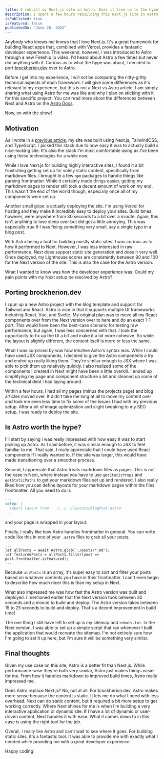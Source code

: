 ```yaml
---
title: I rebuilt my Next.js site in Astro. Does it live up to the hype?
description: I spent a few hours rebuilding this Next.js site in Astro. Here's how my experience was with it and my thoughts on Astro as a whole.
isPublished: true
isFeatured: false
publishedOn: "June 28, 2022"
---
```


Anybody who knows me knows that I love Next.js. It's a great framework for building React apps that, combined with Vercel, provides a fantastic developer experience. This weekend, however, I was introduced to Astro through a new Fireship.io video. I'd heard about Astro a few times but never did anything with it. Curious as to what the hype was about, I decided to port [brockherion.dev](https://brockherion.dev) over to Astro.

Before I get into my experience, I will not be comparing the nitty-gritty technical aspects of each framework. I will give some differences as it's relevant to my experience, but this is not a Next vs Astro article. I am simply sharing what using Astro for me was like and why I plan on sticking with it for this specific project. You can read more about the differences between Next and Astro on the [Astro Docs](https://docs.astro.build/en/comparing-astro-vs-other-tools/#nextjs-vs-astro).

Now, on with the show!

## Motivation

As I wrote in a [previous article](https://brockherion.dev/blog/posts/how-i-built-brockherion-dev), my site was built using Next.js, TailwindCSS, and TypeScript. I picked this stack due to how easy it was to actually build a nice-looking site. It's also the stack I'm most comfortable using as I've been using these technologies for a while now.

While I love Next.js for building highly interactive sites, I found it a bit frustrating getting set up for solely static content, specifically from markdown files. I brought in a few  `npm` packages to handle things like parsing frontmatter. While it certainly made things easier, getting my markdown pages to render still took a decent amount of work on my end. This wasn't the end of the world though, especially once all of my components were set up.

Another small gripe is actually deploying the site. I'm using Vercel for hosting and they make it incredibly easy to deploy your sites. Build times, however, were anywhere from 30 seconds to a bit over a minute. Again, this isn't anything to lose sleep over but did get a little annoying. This was especially true if I was fixing something very small, say a single typo in a blog post.

With Astro being a tool for building mostly static sites, I was curious as to how it performed to Next. However, I was less interested in raw performance. Next does support static site generation and does it very well. Once deployed, my Lighthouse scores are consistently between 90 and 100 for the Next version of the site. This is also the case for the Astro version.

What I wanted to know was how the developer experience was. Could my pain points with my Next setup be resolved by Astro?

## Porting brockherion.dev

I spun up a new Astro project with the blog template and support for Tailwind and React. Astro is nice in that it supports multiple UI frameworks including React, Vue, and Svelte. My original plan was to move all my React components over from the Next version over to here and do an exact 1-1 port. This would have been the best-case scenario for testing raw performance, but again, I was less concerned with that. I took the opportunity to fix up the UI a bit and make it a bit more cohesive. So while the layout is slightly different, the content itself is more or less the same.

What I was surprised by was how intuitive Astro's syntax was. While I could have used JSX components, I decided to give the Astro components a try and ended up really liking them. They're similar enough to JSX where I was able to pick them up relatively quickly. I also realized some of the components I created in Next might have been a little overkill. I ended up simplifying my page and component structure a bit and cleaned up some of the technical debt I had laying around.

Within a few hours, I had all my pages (minus the projects page) and blog articles moved over. It didn't take me long at all to move my content over and took me even less time to fix some of the issues I had with my previous setup. After a bit of image optimization and slight tweaking to my SEO setup, I was ready to deploy the site.

## Is Astro worth the hype?

I'll start by saying I was really impressed with how easy it was to start picking up Astro. As I said before, it was similar enough to JSX to feel familiar to me. That said, I really appreciate that I could have used React components if I really wanted to. If the site was larger, this would have made transitioning over a smoother process.

Second, I appreciate that Astro treats markdown files as pages. This is not the case in Next, where instead you have to use `getStaticProps` and `getStaticPaths` to get your markdown files set up and rendered. I also really liked how you can define layouts for your markdown pages within the files frontmatter. All you need to do is

```md
---
setup: |
  import Layout from '../../../layouts/BlogPost.astro'
---
```

and your page is wrapped in your layout.

Finally, I really like how Astro handles frontmatter in general. You can write code like this in one of your `.astro` files to grab all your posts.

```astro
---
let allPosts = await Astro.glob('./posts/*.md');
let featuredPosts = allPosts.filter(post => post.frontmatter.isFeatured);
---
```

Because `allPosts` is an array, it's super easy to sort and filter your posts based on whatever contents you have in their frontmatter. I can't even begin to describe how much nicer this is than my setup in Next.

What also impressed me was how fast the Astro version was built and deployed. I mentioned earlier that the Next version took between 30 seconds and a minute to build and deploy. The Astro version takes between 15 to 25 seconds to build and deploy. That's a decent improvement in build time!

The one thing I still have left to set up is my sitemap and `robots.txt`. In the Next version, I was able to set up a simple script that ran whenever I built the application that would recreate the sitemap. I'm not entirely sure how I'm going to set it up here, but I'm sure it will be something very similar.

## Final thoughts

Given my use case on this site, Astro is a better fit than Next.js. While performance-wise they're both very similar, Astro just makes things easier for me. From how it handles markdown to improved build times, Astro really impressed me.

Does Astro replace Next.js? No, not at all. For brockherion.dev, Astro makes more sense because the content is static. It lets me do what I need with less overhead. Next can do static content, but it required a bit more setup to get working correctly. Where Next shines for me is when I'm building a very interactive application or dynamic site. If I have a lot of dynamic or user-driven content, Next handles it with ease. What it comes down to in this case is using the right tool for the job.

Overall, I really like Astro and can't wait to see where it goes. For building static sites, it's a fantastic tool. It was able to provide me with exactly what I needed while providing me with a great developer experience.

Happy coding!
